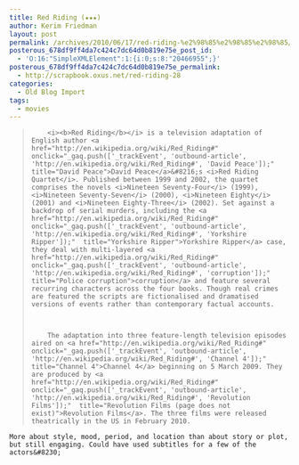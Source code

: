 ```yaml
---
title: Red Riding (★★★)
author: Kerim Friedman
layout: post
permalink: /archives/2010/06/17/red-riding-%e2%98%85%e2%98%85%e2%98%85/
posterous_678df9ff4da7c424c7dc64d0b819e75e_post_id:
  - 'O:16:"SimpleXMLElement":1:{i:0;s:8:"20466955";}'
posterous_678df9ff4da7c424c7dc64d0b819e75e_permalink:
  - http://scrapbook.oxus.net/red-riding-28
categories:
  - Old Blog Import
tags:
  - movies
---
```

<div class="posterous_bookmarklet_entry">
  <blockquote>
    
      
        <i><b>Red Riding</b></i> is a television adaptation of English author <a href="http://en.wikipedia.org/wiki/Red_Riding#" onclick="_gaq.push(['_trackEvent', 'outbound-article', 'http://en.wikipedia.org/wiki/Red_Riding#', 'David Peace']);"  title="David Peace">David Peace</a>&#8216;s <i>Red Riding Quartet</i>. Published between 1999 and 2002, the quartet comprises the novels <i>Nineteen Seventy-Four</i> (1999), <i>Nineteen Seventy-Seven</i> (2000), <i>Nineteen Eighty</i> (2001) and <i>Nineteen Eighty-Three</i> (2002). Set against a backdrop of serial murders, including the <a href="http://en.wikipedia.org/wiki/Red_Riding#" onclick="_gaq.push(['_trackEvent', 'outbound-article', 'http://en.wikipedia.org/wiki/Red_Riding#', 'Yorkshire Ripper']);"  title="Yorkshire Ripper">Yorkshire Ripper</a> case, they deal with multi-layered <a href="http://en.wikipedia.org/wiki/Red_Riding#" onclick="_gaq.push(['_trackEvent', 'outbound-article', 'http://en.wikipedia.org/wiki/Red_Riding#', 'corruption']);"  title="Police corruption">corruption</a> and feature several recurring characters across the four books. Though real crimes are featured the scripts are fictionalised and dramatised versions of events rather than contemporary factual accounts.
      
      
      
        The adaptation into three feature-length television episodes aired on <a href="http://en.wikipedia.org/wiki/Red_Riding#" onclick="_gaq.push(['_trackEvent', 'outbound-article', 'http://en.wikipedia.org/wiki/Red_Riding#', 'Channel 4']);"  title="Channel 4">Channel 4</a> beginning on 5 March 2009. They are produced by <a href="http://en.wikipedia.org/wiki/Red_Riding#" onclick="_gaq.push(['_trackEvent', 'outbound-article', 'http://en.wikipedia.org/wiki/Red_Riding#', 'Revolution Films']);"  title="Revolution Films (page does not exist)">Revolution Films</a>. The three films were released theatrically in the US in February 2010.
      
    
  </blockquote>
  
  
    More about style, mood, period, and location than about story or plot, but still engaging. Could have used subtitles for a few of the actors&#8230;
  


